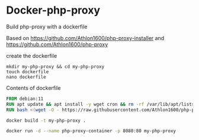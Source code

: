 # Docker-php-proxy
Build php-proxy with a dockerfile

Based on https://github.com/Athlon1600/php-proxy-installer and https://github.com/Athlon1600/php-proxy

create the dockerfile
```
mkdir my-php-proxy && cd my-php-proxy
touch dockerfile
nano dockerfile
```

Contents of dockerfile
```dockerfile
FROM debian:11
RUN apt update && apt install -y wget cron && rm -rf /var/lib/apt/lists/*
RUN bash <(wget -O - https://raw.githubusercontent.com/Athlon1600/php-proxy-installer/master/install.sh)
```

```bash
docker build -t my-php-proxy .
```

```bash
docker run -d --name php-proxy-container -p 8080:80 my-php-proxy
```
